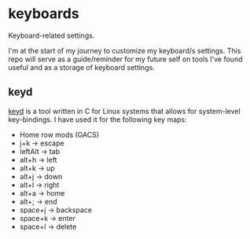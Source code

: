 # keyboards
Keyboard-related settings.

I'm at the start of my journey to customize my keyboard/s settings. This repo will serve as a guide/reminder for my future self on tools I've found useful and as a storage of keyboard settings.

## keyd
[keyd](https://github.com/rvaiya/keyd/tree/master) is a tool written in C for Linux systems that allows for system-level key-bindings.
I have used it for the following key maps:
- Home row mods (GACS)
- j+k -> escape
- leftAlt -> tab
- alt+h -> left
- alt+k -> up
- alt+j -> down
- alt+l -> right
- alt+a -> home
- alt+; -> end
- space+j -> backspace
- space+k -> enter
- space+l -> delete

